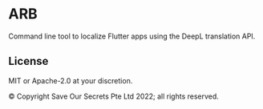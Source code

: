 # ARB

Command line tool to localize Flutter apps using the DeepL translation API.

## License

MIT or Apache-2.0 at your discretion.

© Copyright Save Our Secrets Pte Ltd 2022; all rights reserved.
